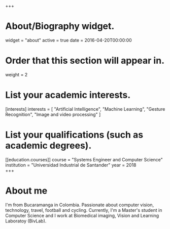+++
# About/Biography widget.
widget = "about"
active = true
date = 2016-04-20T00:00:00

# Order that this section will appear in.
weight = 2

# List your academic interests.
[interests]
  interests = [
    "Artificial Intelligence",
    "Machine Learning",
    "Gesture Recognition", 
    "Image and video processing"
]
# List your qualifications (such as academic degrees).
[[education.courses]]
  course = "Systems Engineer and Computer Science"
  institution = "Universidad Industrial de Santander"
  year = 2018  
+++
# About me
I'm from Bucaramanga in Colombia. Passionate about computer vision, technology, travel, football and cycling. 
Currently, I'm a Master's student in Computer Science and I work at Biomedical imaging, Vision and Learning Laboratoy (BivLab).
